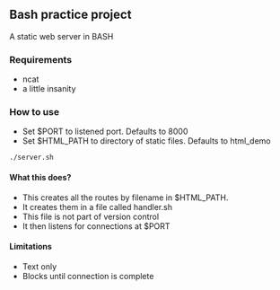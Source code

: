## Bash practice project
A static web server in BASH

### Requirements
* ncat
* a little insanity

### How to use
* Set $PORT to listened port. Defaults to 8000
* Set $HTML_PATH to directory of static files. Defaults to html_demo


```
./server.sh
```
#### What this does?
* This creates all the routes by filename in $HTML_PATH. 
* It creates them in a file called handler.sh
* This file is not part of version control
* It then listens for connections at $PORT

#### Limitations
* Text only
* Blocks until connection is complete

